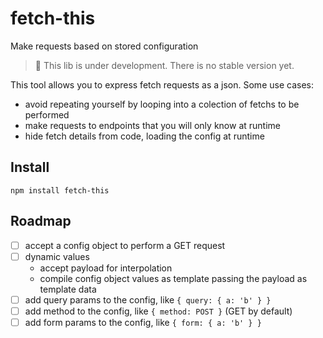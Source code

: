 # fetch-this
Make requests based on stored configuration

> :construction: This lib is under development. There is no stable version yet.

This tool allows you to express fetch requests as a json.
Some use cases:
- avoid repeating yourself by looping into a colection of fetchs to be performed
- make requests to endpoints that you will only know at runtime
- hide fetch details from code, loading the config at runtime

## Install
```
npm install fetch-this
```
## Roadmap

- [ ] accept a config object to perform a GET request
- [ ] dynamic values
  - accept payload for interpolation
  - compile config object values as template passing the payload as template data
- [ ] add query params to the config, like `{ query: { a: 'b' } }`
- [ ] add method to the config, like `{ method: POST }` (GET by default)
- [ ] add form params to the config, like `{ form: { a: 'b' } }`
